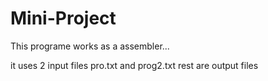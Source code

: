 # Mini-Project

This programe works as a assembler...

it uses 2 input files pro.txt and prog2.txt 
 rest are output files
